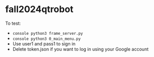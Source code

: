 # fall2024qtrobot

To test:
- ```console python3 frame_server.py ```
- ```console python3 0_main_menu.py ```
- Use user1 and pass1 to sign in
- Delete token.json if you want to log in using your Google account
